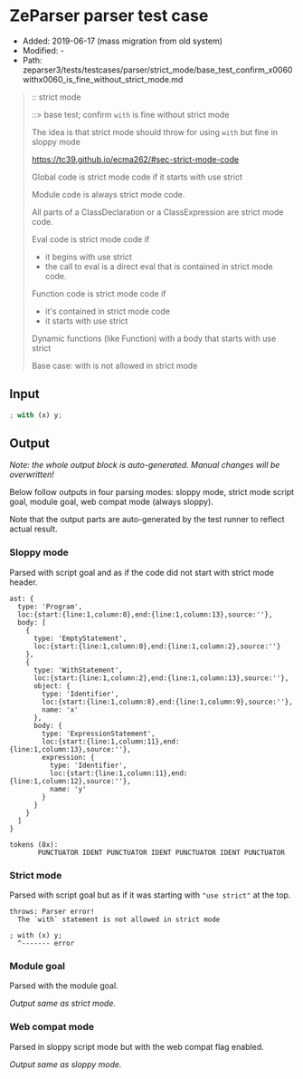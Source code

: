 # ZeParser parser test case

- Added: 2019-06-17 (mass migration from old system)
- Modified: -
- Path: zeparser3/tests/testcases/parser/strict_mode/base_test_confirm_x0060withx0060_is_fine_without_strict_mode.md

> :: strict mode
>
> ::> base test; confirm `with` is fine without strict mode
>
> The idea is that strict mode should throw for using `with` but fine in sloppy mode
>
> https://tc39.github.io/ecma262/#sec-strict-mode-code
>
> Global code is strict mode code if it starts with use strict
>
> Module code is always strict mode code.
>
> All parts of a ClassDeclaration or a ClassExpression are strict mode code.
>
> Eval code is strict mode code if
>
> - it begins with use strict
> - the call to eval is a direct eval that is contained in strict mode code.
>
> Function code is strict mode code if
>
> - it's contained in strict mode code
> - it starts with use strict
>
> Dynamic functions (like Function) with a body that starts with use strict
>
> Base case: with is not allowed in strict mode

## Input

`````js
; with (x) y;
`````

## Output

_Note: the whole output block is auto-generated. Manual changes will be overwritten!_

Below follow outputs in four parsing modes: sloppy mode, strict mode script goal, module goal, web compat mode (always sloppy).

Note that the output parts are auto-generated by the test runner to reflect actual result.

### Sloppy mode

Parsed with script goal and as if the code did not start with strict mode header.

`````
ast: {
  type: 'Program',
  loc:{start:{line:1,column:0},end:{line:1,column:13},source:''},
  body: [
    {
      type: 'EmptyStatement',
      loc:{start:{line:1,column:0},end:{line:1,column:2},source:''}
    },
    {
      type: 'WithStatement',
      loc:{start:{line:1,column:2},end:{line:1,column:13},source:''},
      object: {
        type: 'Identifier',
        loc:{start:{line:1,column:8},end:{line:1,column:9},source:''},
        name: 'x'
      },
      body: {
        type: 'ExpressionStatement',
        loc:{start:{line:1,column:11},end:{line:1,column:13},source:''},
        expression: {
          type: 'Identifier',
          loc:{start:{line:1,column:11},end:{line:1,column:12},source:''},
          name: 'y'
        }
      }
    }
  ]
}

tokens (8x):
       PUNCTUATOR IDENT PUNCTUATOR IDENT PUNCTUATOR IDENT PUNCTUATOR
`````

### Strict mode

Parsed with script goal but as if it was starting with `"use strict"` at the top.

`````
throws: Parser error!
  The `with` statement is not allowed in strict mode

; with (x) y;
  ^------- error
`````


### Module goal

Parsed with the module goal.

_Output same as strict mode._

### Web compat mode

Parsed in sloppy script mode but with the web compat flag enabled.

_Output same as sloppy mode._
